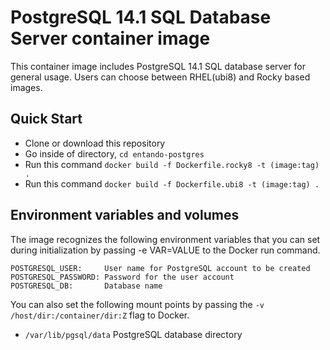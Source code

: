 # PostgreSQL 14.1 SQL Database Server container image
This container image includes PostgreSQL 14.1 SQL database server for general usage. Users can choose between RHEL(ubi8) and Rocky based images.

## Quick Start
* Clone or download this repository
* Go inside of directory,  `cd entando-postgres`
* Run this command `docker build -f Dockerfile.rocky8 -t (image:tag) .`
* Run this command `docker build -f Dockerfile.ubi8 -t (image:tag) .`

## Environment variables and volumes
The image recognizes the following environment variables that you can set during initialization by passing -e VAR=VALUE to the Docker run command.

```
POSTGRESQL_USER:     User name for PostgreSQL account to be created
POSTGRESQL_PASSWORD: Password for the user account
POSTGRESQL_DB:       Database name
```

You can also set the following mount points by passing the `-v /host/dir:/container/dir:Z` flag to Docker.

* `/var/lib/pgsql/data`
PostgreSQL database directory

